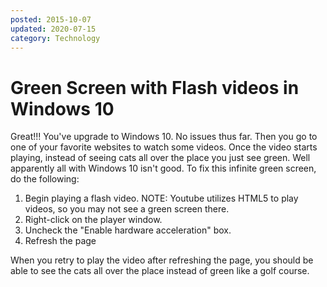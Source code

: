 ```yaml
---
posted: 2015-10-07
updated: 2020-07-15
category: Technology
---
```


# Green Screen with Flash videos in Windows 10

Great!!! You've upgrade to Windows 10.  No issues thus far.  Then you go to one of your favorite websites to watch some videos.  Once the video starts playing, instead of seeing cats all over the place you just see green.    Well apparently all with Windows 10 isn't good.  To fix this infinite green screen, do the following: 

1) Begin playing a flash video.  NOTE: Youtube utilizes HTML5 to play videos, so you may not see a green screen there. 
2) Right-click on the player window. 
3) Uncheck the "Enable hardware acceleration" box. 
4) Refresh the page 

When you retry to play the video after refreshing the page, you should be able to see the cats all over the place instead of green like a golf course. 



